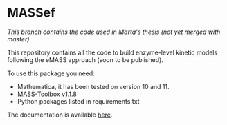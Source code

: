 # MASSef

*This branch contains the code used in Marta's thesis (not yet merged with master)*

This repository contains all the code to build enzyme-level kinetic models following the eMASS approach (soon to be published).

To use this package you need:
- Mathematica, it has been tested on version 10 and 11.
- [MASS-Toolbox v1.1.8](https://github.com/opencobra/MASS-Toolbox)
- Python packages listed in requirements.txt

The documentation is available [here](http://massef.readthedocs.io).
